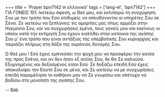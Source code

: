 +++
title = 'Prayer bpn7142 in ελληνικά'
tags = ['lang-el', 'bpn7142']
+++
ΓΙΑ ΓΟΝΕΙΣ  101. Ικετεύω άφεση, ω Θεέ µου, και εκλιπαρώ τη συγχώρησή Σου µε τον τρόπο που Εσύ επιθυµείς να απευθύνονται οι υπηρέτες Σου σε Σένα. Σε ικετεύω να ξεπλύνεις τις αµαρτίες µας όπως αρµόζει στην Ηγεµονία Σου, και να συγχωρήσεις εµένα, τους γονείς µου και εκείνους οι οποίοι κατά την εκτίµησή Σου έχουν εισέλθει στην κατοικία της αγάπης Σου µ’ ένα τρόπο που είναι αντάξιος της υπερβατικής Σου κυριαρχίας και ταιριάζει πλήρως στη δόξα της ουράνιας δύναµής Σου.

Ω Θεέ µου ! Εσύ έχεις εµπνεύσει την ψυχή µου να προσφέρει την ικεσία της προς Εσένα, και αν δεν ήταν εξ αιτίας Σου, δε θα Σε καλούσα. Εξυµνηµένος και δοξασµένος είσαι Εσύ· Σε δοξάζω επειδή Εσύ έχεις αποκαλύψει τον Εαυτό Σου σε µένα, και Σε ικετεύω να µε συγχωρήσεις επειδή παραµέλησα το καθήκον µου να Σε γνωρίσω και απέτυχα να βαδίσω στο µονοπάτι της αγάπης Σου.

-- Báb
